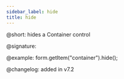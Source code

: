 ```yaml
---
sidebar_label: hide
title: hide
---
```


@short: hides a Container control

@signature:

@example: form.getItem("container").hide();

@changelog: added in v7.2